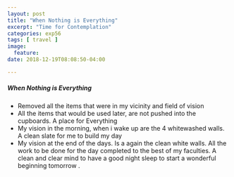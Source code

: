 ```yaml
---
layout: post
title: "When Nothing is Everything"
excerpt: "Time for Contemplation"
categories: exp56
tags: [ travel ]
image:
  feature:
date: 2018-12-19T08:08:50-04:00

---
```


##### When Nothing is Everything

- Removed all the items that were in my vicinity and field of vision
- All the items that would be used later, are not pushed into the cupboards. A place for Everything
- My vision in the morning, when i wake up are the 4 whitewashed walls. A clean slate for me to build my day
- My vision at the end of the days. Is a again the clean white walls. All the work to be done for the day completed to the
best of my faculties. A clean and clear mind to have a good night sleep to start a wonderful beginning tomorrow .
